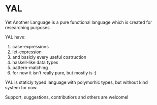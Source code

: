 # YAL
Yet Another Language is a pure functional language which is created for researching purposes

YAL have:
  1) case-expressions
  2) let-expression
  3) and basicly every useful costruction
  4) haskell-like data types
  5) pattern-matching
  6) for now it isn't really pure, but mostly is :)
 
 YAL is staticly typed language with polymorhic types, but without kind system for now.
 
Support, suggestions, contributiors and others are welcome!
